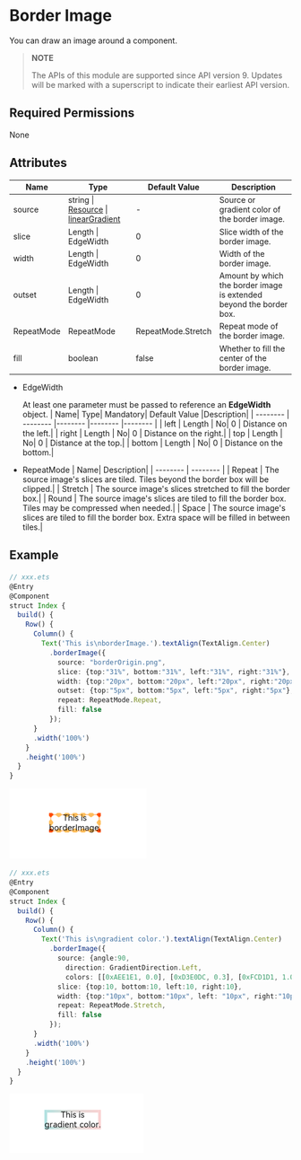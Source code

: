 # Border Image
You can draw an image around a component.
>  **NOTE**
>
> The APIs of this module are supported since API version 9. Updates will be marked with a superscript to indicate their earliest API version.
## Required Permissions

None


## Attributes


| Name| Type| Default Value| Description|
| -------- | -------- | -------- | -------- |
| source | string \| [Resource](../../ui/ts-types.md) \| [linearGradient](ts-universal-attributes-gradient-color.md) | - | Source or gradient color of the border image.|
| slice | Length \| EdgeWidth | 0 | Slice width of the border image.|
| width | Length \| EdgeWidth | 0 | Width of the border image.|
| outset | Length \| EdgeWidth | 0 | Amount by which the border image is extended beyond the border box.|
| RepeatMode  | RepeatMode | RepeatMode.Stretch | Repeat mode of the border image.|
| fill | boolean | false | Whether to fill the center of the border image. |
- EdgeWidth 

   At least one parameter must be passed to reference an **EdgeWidth** object.
  | Name| Type| Mandatory| Default Value |Description|
  | -------- | -------- |-------- |-------- |-------- |
  | left | Length | No| 0 | Distance on the left.|
  | right | Length | No| 0 | Distance on the right.|
  | top | Length | No| 0 | Distance at the top.|
  | bottom | Length | No| 0 | Distance on the bottom.|
- RepeatMode
  | Name| Description|
  | -------- | -------- |
  | Repeat | The source image's slices are tiled. Tiles beyond the border box will be clipped.|
  | Stretch | The source image's slices stretched to fill the border box.|
  | Round | The source image's slices are tiled to fill the border box. Tiles may be compressed when needed.|
  | Space | The source image's slices are tiled to fill the border box. Extra space will be filled in between tiles.|

## Example

```ts
// xxx.ets
@Entry
@Component
struct Index {
  build() {
    Row() {
      Column() {
        Text('This is\nborderImage.').textAlign(TextAlign.Center)
          .borderImage({
            source: "borderOrigin.png",
            slice: {top:"31%", bottom:"31%", left:"31%", right:"31%"},
            width: {top:"20px", bottom:"20px", left:"20px", right:"20px"},
            outset: {top:"5px", bottom:"5px", left:"5px", right:"5px"},
            repeat: RepeatMode.Repeat,
            fill: false
          });
      }
      .width('100%')
    }
    .height('100%')
  }
}
```

![zh-cn_image_borderImage](figures/borderImage.png)


```ts
// xxx.ets
@Entry
@Component
struct Index {
  build() {
    Row() {
      Column() {
        Text('This is\ngradient color.').textAlign(TextAlign.Center)
          .borderImage({
            source: {angle:90,
              direction: GradientDirection.Left,
              colors: [[0xAEE1E1, 0.0], [0xD3E0DC, 0.3], [0xFCD1D1, 1.0]]},
            slice: {top:10, bottom:10, left:10, right:10},
            width: {top:"10px", bottom:"10px", left: "10px", right:"10px"},
            repeat: RepeatMode.Stretch,
            fill: false
          });
      }
      .width('100%')
    }
    .height('100%')
  }
}
```

![en-us_image_borderImageGradient](figures/borderImageGradient.png)
